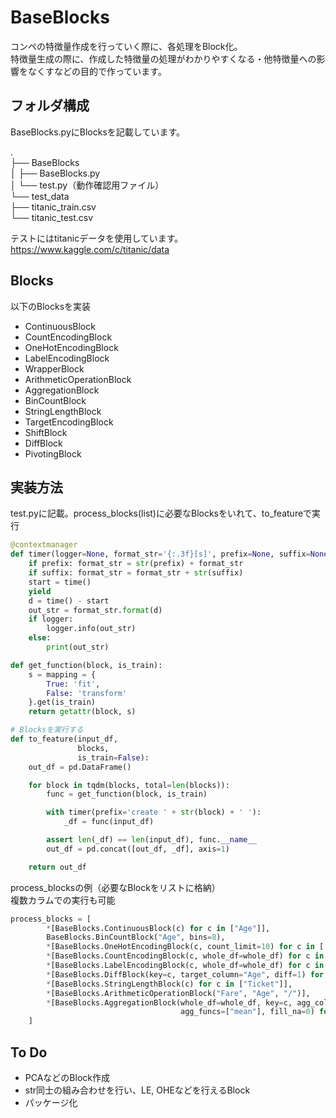 # BaseBlocks
コンペの特徴量作成を行っていく際に、各処理をBlock化。  
特徴量生成の際に、作成した特徴量の処理がわかりやすくなる・他特徴量への影響をなくすなどの目的で作っています。  

## フォルダ構成
BaseBlocks.pyにBlocksを記載しています。

.  
├── BaseBlocks  
│   ├── BaseBlocks.py  
│   └── test.py（動作確認用ファイル）  
└── test_data  
    ├── titanic_train.csv  
    └── titanic_test.csv  
  
テストにはtitanicデータを使用しています。  
https://www.kaggle.com/c/titanic/data

## Blocks
以下のBlocksを実装

* ContinuousBlock
* CountEncodingBlock
* OneHotEncodingBlock
* LabelEncodingBlock
* WrapperBlock
* ArithmeticOperationBlock
* AggregationBlock
* BinCountBlock
* StringLengthBlock
* TargetEncodingBlock
* ShiftBlock
* DiffBlock
* PivotingBlock

## 実装方法

test.pyに記載。process_blocks(list)に必要なBlocksをいれて、to_featureで実行
```python
@contextmanager
def timer(logger=None, format_str='{:.3f}[s]', prefix=None, suffix=None):
    if prefix: format_str = str(prefix) + format_str
    if suffix: format_str = format_str + str(suffix)
    start = time()
    yield
    d = time() - start
    out_str = format_str.format(d)
    if logger:
        logger.info(out_str)
    else:
        print(out_str)

def get_function(block, is_train):
    s = mapping = {
        True: 'fit',
        False: 'transform'
    }.get(is_train)
    return getattr(block, s)

# Blocksを実行する
def to_feature(input_df,
               blocks,
               is_train=False):
    out_df = pd.DataFrame()

    for block in tqdm(blocks, total=len(blocks)):
        func = get_function(block, is_train)

        with timer(prefix='create ' + str(block) + ' '):
            _df = func(input_df)

        assert len(_df) == len(input_df), func.__name__
        out_df = pd.concat([out_df, _df], axis=1)

    return out_df
```

process_blocksの例（必要なBlockをリストに格納）  
複数カラムでの実行も可能
```python
process_blocks = [
        *[BaseBlocks.ContinuousBlock(c) for c in ["Age"]],
        BaseBlocks.BinCountBlock("Age", bins=8),
        *[BaseBlocks.OneHotEncodingBlock(c, count_limit=10) for c in ['Sex']],
        *[BaseBlocks.CountEncodingBlock(c, whole_df=whole_df) for c in ['Sex']],
        *[BaseBlocks.LabelEncodingBlock(c, whole_df=whole_df) for c in ['Sex']],
        *[BaseBlocks.DiffBlock(key=c, target_column="Age", diff=1) for c in ["Sex"]],
        *[BaseBlocks.StringLengthBlock(c) for c in ["Ticket"]],
        *[BaseBlocks.ArithmeticOperationBlock("Fare", "Age", "/")],
        *[BaseBlocks.AggregationBlock(whole_df=whole_df, key=c, agg_column="Age",
                                      agg_funcs=["mean"], fill_na=0) for c in ["Sex"]]
    ]
```

## To Do
* PCAなどのBlock作成
* str同士の組み合わせを行い、LE, OHEなどを行えるBlock
* パッケージ化
